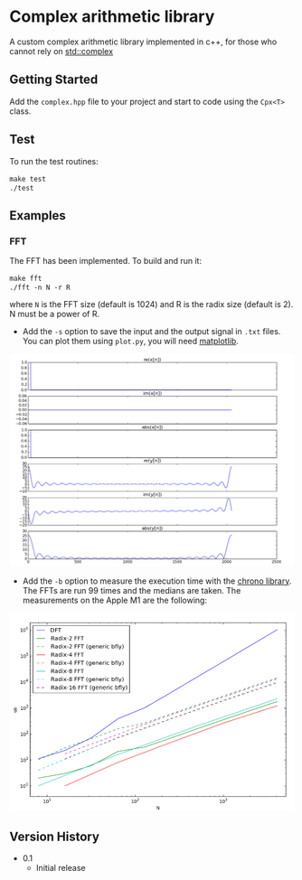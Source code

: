 # Complex arithmetic library

A custom complex arithmetic library implemented in c++, for those who cannot rely on [std::complex](https://en.cppreference.com/w/cpp/numeric/complex)

## Getting Started
Add the `complex.hpp` file to your project and start to code using the `Cpx<T>` class.

## Test
To run the test routines:
```
make test
./test
```

## Examples
### FFT
The FFT has been implemented. To build and run it:
```
make fft
./fft -n N -r R
```
where `N` is the FFT size (default is 1024) and R is the radix size (default is 2). N must be a power of R.

* Add the `-s` option to save the input and the output signal in `.txt` files. You can plot them using `plot.py`, you will need [matplotlib](https://matplotlib.org/).

![FFT plots](Examples/fft_example.png)

* Add the `-b` option to measure the execution time with the [chrono library](https://en.cppreference.com/w/cpp/chrono). The FFTs are run 99 times and the medians are taken. The measurements on the Apple M1 are the following:

![FFT benchmarks](Examples/fft_bench.png)

## Version History
* 0.1
    * Initial release

